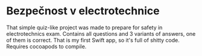 # Bezpečnost v electrotechnice

That simple quiz-like project was made to prepare for safety in electrotechnics exam. Contains all questions and 3 variants of answers, one of them is correct.
That is my first Swift app, so it's full of shitty code.
Requires cocoapods to compile.
